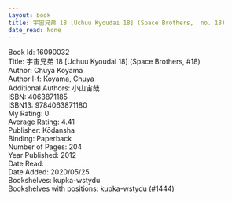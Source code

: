 ```yaml
---
layout: book
title: 宇宙兄弟 18 [Uchuu Kyoudai 18] (Space Brothers,  no. 18)
date_read: None
---
```


Book Id: 16090032<br />
Title: 宇宙兄弟 18 [Uchuu Kyoudai 18] (Space Brothers, #18)<br />
Author: Chuya Koyama<br />
Author l-f: Koyama, Chuya<br />
Additional Authors: 小山宙哉<br />
ISBN: 4063871185<br />
ISBN13: 9784063871180<br />
My Rating: 0<br />
Average Rating: 4.41<br />
Publisher: Kōdansha<br />
Binding: Paperback<br />
Number of Pages: 204<br />
Year Published: 2012<br />
Date Read: <br />
Date Added: 2020/05/25<br />
Bookshelves: kupka-wstydu<br />
Bookshelves with positions: kupka-wstydu (#1444)<br />

